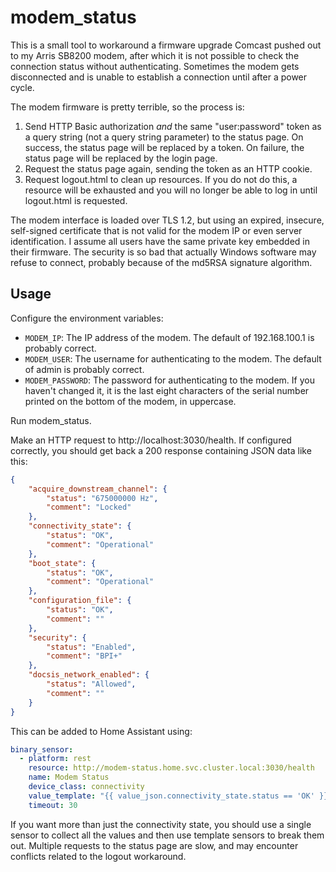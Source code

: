 # modem_status

This is a small tool to workaround a firmware upgrade Comcast pushed out to my Arris SB8200 modem, after which it is not possible to check the connection status without authenticating. Sometimes the modem gets disconnected and is unable to establish a connection until after a power cycle.

The modem firmware is pretty terrible, so the process is:

1. Send HTTP Basic authorization *and* the same "user:password" token as a query string (not a query string parameter) to the status page. On success, the status page will be replaced by a token. On failure, the status page will be replaced by the login page.
2. Request the status page again, sending the token as an HTTP cookie.
3. Request logout.html to clean up resources. If you do not do this, a resource will be exhausted and you will no longer be able to log in until logout.html is requested.

The modem interface is loaded over TLS 1.2, but using an expired, insecure, self-signed certificate that is not valid for the modem IP or even server identification. I assume all users have the same private key embedded in their firmware. The security is so bad that actually Windows software may refuse to connect, probably because of the md5RSA signature algorithm.

## Usage

Configure the environment variables:

- `MODEM_IP`: The IP address of the modem. The default of 192.168.100.1 is probably correct.
- `MODEM_USER`: The username for authenticating to the modem. The default of admin is probably correct.
- `MODEM_PASSWORD`: The password for authenticating to the modem. If you haven't changed it, it is the last eight characters of the serial number printed on the bottom of the modem, in uppercase.

Run modem_status.

Make an HTTP request to http://localhost:3030/health. If configured correctly, you should get back a 200 response containing JSON data like this:

```json
{
    "acquire_downstream_channel": {
        "status": "675000000 Hz",
        "comment": "Locked"
    },
    "connectivity_state": {
        "status": "OK",
        "comment": "Operational"
    },
    "boot_state": {
        "status": "OK",
        "comment": "Operational"
    },
    "configuration_file": {
        "status": "OK",
        "comment": ""
    },
    "security": {
        "status": "Enabled",
        "comment": "BPI+"
    },
    "docsis_network_enabled": {
        "status": "Allowed",
        "comment": ""
    }
}
```

This can be added to Home Assistant using:

```yaml
binary_sensor:
  - platform: rest
    resource: http://modem-status.home.svc.cluster.local:3030/health
    name: Modem Status
    device_class: connectivity
    value_template: "{{ value_json.connectivity_state.status == 'OK' }}"
    timeout: 30
```

If you want more than just the connectivity state, you should use a single sensor to collect all the values and then use template sensors to break them out. Multiple requests to the status page are slow, and may encounter conflicts related to the logout workaround.
